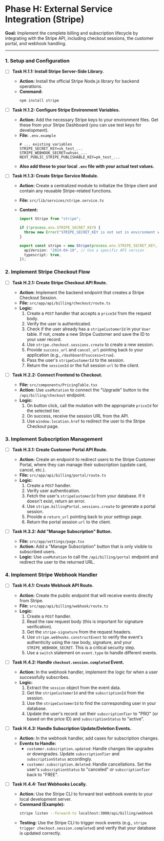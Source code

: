 # Phase H: External Service Integration (Stripe)

**Goal:** Implement the complete billing and subscription lifecycle by integrating with the Stripe API, including checkout sessions, the customer portal, and webhook handling.

---

### 1. Setup and Configuration

- [ ] **Task H.1.1: Install Stripe Server-Side Library.**

  - **Action:** Install the official Stripe Node.js library for backend operations.
  - **Command:**
    ```bash
    npm install stripe
    ```

- [ ] **Task H.1.2: Configure Stripe Environment Variables.**

  - **Action:** Add the necessary Stripe keys to your environment files. Get these from your Stripe Dashboard (you can use test keys for development).
  - **File:** `.env.example`
    ```properties
    # ... existing variables
    STRIPE_SECRET_KEY=sk_test_...
    STRIPE_WEBHOOK_SECRET=whsec_...
    NEXT_PUBLIC_STRIPE_PUBLISHABLE_KEY=pk_test_...
    ```
  - **Also add these to your local `.env` file with your actual test values.**

- [ ] **Task H.1.3: Create Stripe Service Module.**

  - **Action:** Create a centralized module to initialize the Stripe client and contain any reusable Stripe-related functions.
  - **File:** `src/lib/services/stripe.service.ts`
  - **Content:**

    ```typescript
    import Stripe from "stripe";

    if (!process.env.STRIPE_SECRET_KEY) {
      throw new Error("STRIPE_SECRET_KEY is not set in environment variables.");
    }

    export const stripe = new Stripe(process.env.STRIPE_SECRET_KEY, {
      apiVersion: "2024-04-10", // Use a specific API version
      typescript: true,
    });
    ```

### 2. Implement Stripe Checkout Flow

- [ ] **Task H.2.1: Create Stripe Checkout API Route.**

  - **Action:** Implement the backend endpoint that creates a Stripe Checkout Session.
  - **File:** `src/app/api/billing/checkout/route.ts`
  - **Logic:**
    1.  Create a `POST` handler that accepts a `priceId` from the request body.
    2.  Verify the user is authenticated.
    3.  Check if the user already has a `stripeCustomerId` in your `User` table. If not, create a new Stripe Customer and save the ID to your user record.
    4.  Use `stripe.checkout.sessions.create` to create a new session.
    5.  Provide `success_url` and `cancel_url` pointing back to your application (e.g., `/dashboard?success=true`).
    6.  Pass the user's `stripeCustomerId` to the session.
    7.  Return the `sessionId` or the full session `url` to the client.

- [ ] **Task H.2.2: Connect Frontend to Checkout.**
  - **File:** `src/components/PricingTable.tsx`
  - **Action:** Use `useMutation` to connect the "Upgrade" button to the `/api/billing/checkout` endpoint.
  - **Logic:**
    1.  On button click, call the mutation with the appropriate `priceId` for the selected tier.
    2.  On success, receive the session URL from the API.
    3.  Use `window.location.href` to redirect the user to the Stripe Checkout page.

### 3. Implement Subscription Management

- [ ] **Task H.3.1: Create Customer Portal API Route.**

  - **Action:** Create an endpoint to redirect users to the Stripe Customer Portal, where they can manage their subscription (update card, cancel, etc.).
  - **File:** `src/app/api/billing/portal/route.ts`
  - **Logic:**
    1.  Create a `POST` handler.
    2.  Verify user authentication.
    3.  Fetch the user's `stripeCustomerId` from your database. If it doesn't exist, return an error.
    4.  Use `stripe.billingPortal.sessions.create` to generate a portal session.
    5.  Provide a `return_url` pointing back to your settings page.
    6.  Return the portal session `url` to the client.

- [ ] **Task H.3.2: Add "Manage Subscription" Button.**
  - **File:** `src/app/settings/page.tsx`
  - **Action:** Add a "Manage Subscription" button that is only visible to subscribed users.
  - **Logic:** Use `useMutation` to call the `/api/billing/portal` endpoint and redirect the user to the returned URL.

### 4. Implement Stripe Webhook Handler

- [ ] **Task H.4.1: Create Webhook API Route.**

  - **Action:** Create the public endpoint that will receive events directly from Stripe.
  - **File:** `src/app/api/billing/webhook/route.ts`
  - **Logic:**
    1.  Create a `POST` handler.
    2.  Read the raw request body (this is important for signature verification).
    3.  Get the `stripe-signature` from the request headers.
    4.  Use `stripe.webhooks.constructEvent` to verify the event's authenticity using the raw body, signature, and your `STRIPE_WEBHOOK_SECRET`. This is a critical security step.
    5.  Use a `switch` statement on `event.type` to handle different events.

- [ ] **Task H.4.2: Handle `checkout.session.completed` Event.**

  - **Action:** In the webhook handler, implement the logic for when a user successfully subscribes.
  - **Logic:**
    1.  Extract the `session` object from the event data.
    2.  Get the `stripeCustomerId` and the `subscriptionId` from the session.
    3.  Use the `stripeCustomerId` to find the corresponding user in your database.
    4.  Update the user's record: set their `subscriptionTier` to "PRO" (or based on the price ID) and `subscriptionStatus` to "active".

- [ ] **Task H.4.3: Handle Subscription Update/Deletion Events.**

  - **Action:** In the webhook handler, add cases for subscription changes.
  - **Events to Handle:**
    - `customer.subscription.updated`: Handle changes like upgrades or downgrades. Update `subscriptionTier` and `subscriptionStatus` accordingly.
    - `customer.subscription.deleted`: Handle cancellations. Set the user's `subscriptionStatus` to "canceled" or `subscriptionTier` back to "FREE".

- [ ] **Task H.4.4: Test Webhooks Locally.**
  - **Action:** Use the Stripe CLI to forward test webhook events to your local development server.
  - **Command (Example):**
    ```bash
    stripe listen --forward-to localhost:3000/api/billing/webhook
    ```
  - **Testing:** Use the Stripe CLI to trigger mock events (e.g., `stripe trigger checkout.session.completed`) and verify that your database is updated correctly.
